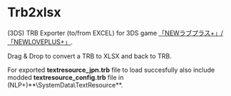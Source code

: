 # Trb2xlsx
(3DS) TRB Exporter (to/from EXCEL) for 3DS game [「NEWラブプラス+」/「NEWLOVEPLUS+」](http://www.konami.jp/products/newloveplus_plus/).


Drag & Drop to convert a TRB to XLSX and back to TRB.


For exported **textresource_jpn.trb** file to load succesfully also include modded **textresource_config.trb** file in (NLP+)**\SystemData\TextResource\**.

